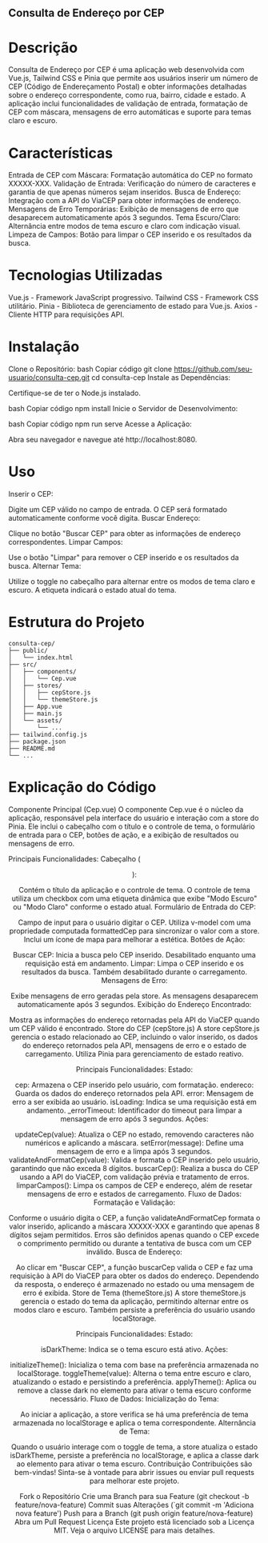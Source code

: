 ## Consulta de Endereço por CEP

# Descrição

Consulta de Endereço por CEP é uma aplicação web desenvolvida com Vue.js, Tailwind CSS e Pinia que permite aos usuários inserir um número de CEP (Código de Endereçamento Postal) e obter informações detalhadas sobre o endereço correspondente, como rua, bairro, cidade e estado. A aplicação inclui funcionalidades de validação de entrada, formatação de CEP com máscara, mensagens de erro automáticas e suporte para temas claro e escuro.

# Características

Entrada de CEP com Máscara: Formatação automática do CEP no formato XXXXX-XXX.
Validação de Entrada: Verificação do número de caracteres e garantia de que apenas números sejam inseridos.
Busca de Endereço: Integração com a API do ViaCEP para obter informações de endereço.
Mensagens de Erro Temporárias: Exibição de mensagens de erro que desaparecem automaticamente após 3 segundos.
Tema Escuro/Claro: Alternância entre modos de tema escuro e claro com indicação visual.
Limpeza de Campos: Botão para limpar o CEP inserido e os resultados da busca.

# Tecnologias Utilizadas

Vue.js - Framework JavaScript progressivo.
Tailwind CSS - Framework CSS utilitário.
Pinia - Biblioteca de gerenciamento de estado para Vue.js.
Axios - Cliente HTTP para requisições API.

# Instalação

Clone o Repositório:
bash
Copiar código
git clone https://github.com/seu-usuario/consulta-cep.git
cd consulta-cep
Instale as Dependências:

Certifique-se de ter o Node.js instalado.

bash
Copiar código
npm install
Inicie o Servidor de Desenvolvimento:

bash
Copiar código
npm run serve
Acesse a Aplicação:

Abra seu navegador e navegue até http://localhost:8080.

# Uso

Inserir o CEP:

Digite um CEP válido no campo de entrada. O CEP será formatado automaticamente conforme você digita.
Buscar Endereço:

Clique no botão "Buscar CEP" para obter as informações de endereço correspondentes.
Limpar Campos:

Use o botão "Limpar" para remover o CEP inserido e os resultados da busca.
Alternar Tema:

Utilize o toggle no cabeçalho para alternar entre os modos de tema claro e escuro. A etiqueta indicará o estado atual do tema.

# Estrutura do Projeto

```
consulta-cep/
├── public/
│   └── index.html
├── src/
│   ├── components/
│   │   └── Cep.vue
│   ├── stores/
│   │   ├── cepStore.js
│   │   └── themeStore.js
│   ├── App.vue
│   ├── main.js
│   └── assets/
│       └── ...
├── tailwind.config.js
├── package.json
├── README.md
└── ...
```

# Explicação do Código

Componente Principal (Cep.vue)
O componente Cep.vue é o núcleo da aplicação, responsável pela interface do usuário e interação com a store do Pinia. Ele inclui o cabeçalho com o título e o controle de tema, o formulário de entrada para o CEP, botões de ação, e a exibição de resultados ou mensagens de erro.

Principais Funcionalidades:
Cabeçalho (<header>):

Contém o título da aplicação e o controle de tema.
O controle de tema utiliza um checkbox com uma etiqueta dinâmica que exibe "Modo Escuro" ou "Modo Claro" conforme o estado atual.
Formulário de Entrada do CEP:

Campo de input para o usuário digitar o CEP.
Utiliza v-model com uma propriedade computada formattedCep para sincronizar o valor com a store.
Inclui um ícone de mapa para melhorar a estética.
Botões de Ação:

Buscar CEP: Inicia a busca pelo CEP inserido. Desabilitado enquanto uma requisição está em andamento.
Limpar: Limpa o CEP inserido e os resultados da busca. Também desabilitado durante o carregamento.
Mensagens de Erro:

Exibe mensagens de erro geradas pela store.
As mensagens desaparecem automaticamente após 3 segundos.
Exibição do Endereço Encontrado:

Mostra as informações do endereço retornadas pela API do ViaCEP quando um CEP válido é encontrado.
Store do CEP (cepStore.js)
A store cepStore.js gerencia o estado relacionado ao CEP, incluindo o valor inserido, os dados do endereço retornados pela API, mensagens de erro e o estado de carregamento. Utiliza Pinia para gerenciamento de estado reativo.

Principais Funcionalidades:
Estado:

cep: Armazena o CEP inserido pelo usuário, com formatação.
endereco: Guarda os dados do endereço retornados pela API.
error: Mensagem de erro a ser exibida ao usuário.
isLoading: Indica se uma requisição está em andamento.
_errorTimeout: Identificador do timeout para limpar a mensagem de erro após 3 segundos.
Ações:

updateCep(value): Atualiza o CEP no estado, removendo caracteres não numéricos e aplicando a máscara.
setError(message): Define uma mensagem de erro e a limpa após 3 segundos.
validateAndFormatCep(value): Valida e formata o CEP inserido pelo usuário, garantindo que não exceda 8 dígitos.
buscarCep(): Realiza a busca do CEP usando a API do ViaCEP, com validação prévia e tratamento de erros.
limparCampos(): Limpa os campos de CEP e endereço, além de resetar mensagens de erro e estados de carregamento.
Fluxo de Dados:
Formatação e Validação:

Conforme o usuário digita o CEP, a função validateAndFormatCep formata o valor inserido, aplicando a máscara XXXXX-XXX e garantindo que apenas 8 dígitos sejam permitidos.
Erros são definidos apenas quando o CEP excede o comprimento permitido ou durante a tentativa de busca com um CEP inválido.
Busca de Endereço:

Ao clicar em "Buscar CEP", a função buscarCep valida o CEP e faz uma requisição à API do ViaCEP para obter os dados do endereço.
Dependendo da resposta, o endereço é armazenado no estado ou uma mensagem de erro é exibida.
Store de Tema (themeStore.js)
A store themeStore.js gerencia o estado do tema da aplicação, permitindo alternar entre os modos claro e escuro. Também persiste a preferência do usuário usando localStorage.

Principais Funcionalidades:
Estado:

isDarkTheme: Indica se o tema escuro está ativo.
Ações:

initializeTheme(): Inicializa o tema com base na preferência armazenada no localStorage.
toggleTheme(value): Alterna o tema entre escuro e claro, atualizando o estado e persistindo a preferência.
applyTheme(): Aplica ou remove a classe dark no elemento <html> para ativar o tema escuro conforme necessário.
Fluxo de Dados:
Inicialização do Tema:

Ao iniciar a aplicação, a store verifica se há uma preferência de tema armazenada no localStorage e aplica o tema correspondente.
Alternância de Tema:

Quando o usuário interage com o toggle de tema, a store atualiza o estado isDarkTheme, persiste a preferência no localStorage, e aplica a classe dark ao elemento <html> para ativar o tema escuro.
Contribuição
Contribuições são bem-vindas! Sinta-se à vontade para abrir issues ou enviar pull requests para melhorar este projeto.

Fork o Repositório
Crie uma Branch para sua Feature (git checkout -b feature/nova-feature)
Commit suas Alterações (`git commit -m 'Adiciona nova feature')
Push para a Branch (git push origin feature/nova-feature)
Abra um Pull Request
Licença
Este projeto está licenciado sob a Licença MIT. Veja o arquivo LICENSE para mais detalhes.